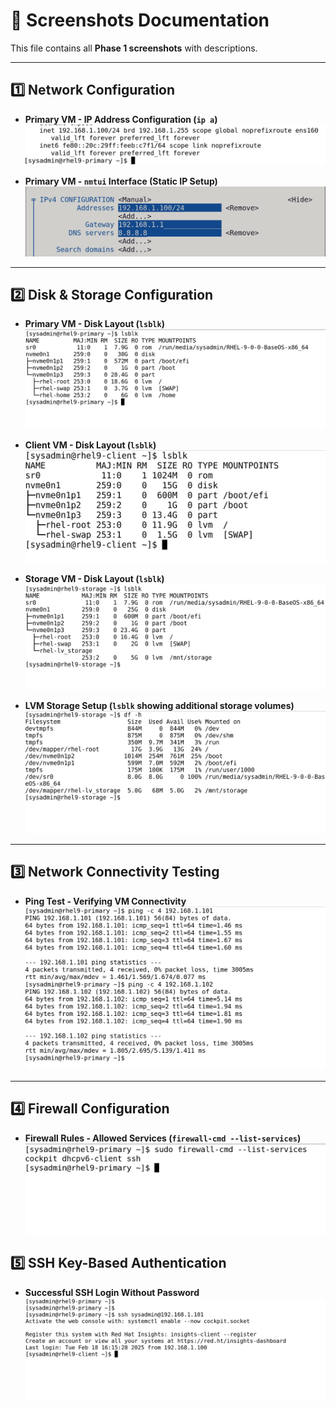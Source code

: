 # 📸 Screenshots Documentation

This file contains all **Phase 1 screenshots** with descriptions.

---

## 1️⃣ Network Configuration
- **Primary VM - IP Address Configuration (`ip a`)**  
  ![IP Address - Primary](ip_a_primary.png)

- **Primary VM - `nmtui` Interface (Static IP Setup)**  
  ![nmtui - Primary](nmtui_primary.png)

---

## 2️⃣ Disk & Storage Configuration
- **Primary VM - Disk Layout (`lsblk`)**  
  ![lsblk - Primary](lsblk_primary.png)

- **Client VM - Disk Layout (`lsblk`)**  
  ![lsblk - Client](lsblk_client.png)

- **Storage VM - Disk Layout (`lsblk`)**  
  ![lsblk - Storage](lsblk_storage.png)

- **LVM Storage Setup (`lsblk` showing additional storage volumes)**  
  ![LVM Storage](lvm_storage.png)

---

## 3️⃣ Network Connectivity Testing
- **Ping Test - Verifying VM Connectivity**  
  ![Ping Test](ping_testing.png)

---

## 4️⃣ Firewall Configuration
- **Firewall Rules - Allowed Services (`firewall-cmd --list-services`)**  
  ![Firewall Services - Primary](firewall_services_primary.png)

## 5️⃣ SSH Key-Based Authentication
- **Successful SSH Login Without Password**  
  ![SSH Authentication](KeyBased_authentication.png)

